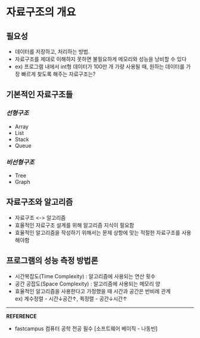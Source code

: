 # 자료구조의 개요

## 필요성
- 데이터를 저장하고, 처리하는 방법.  
- 자료구조를 제대로 이해하지 못하면 불필요하게 메모리와 성능을 낭비할 수 있다  
- ex) 프로그램 내에서 int형 데이터가 100만 개 가량 사용될 때, 원하는 데이터를 가장 빠르게 찾도록 해주는 자료구조는?

## 기본적인 자료구조들
### _선형구조_
- Array
- List
- Stack
- Queue

### _비선형구조_
- Tree
- Graph

## 자료구조와 알고리즘
- 자료구조 <-> 알고리즘
- 효율적인 자료구조 설계를 위해 알고리즘 지식이 필요함
- 효율적인 알고리즘을 작성하기 위해서는 문제 상항에 맞는 적절한 자료구조를 사용해야함

## 프로그램의 성능 측정 방법론
- 시간복잡도(Time Complexity) : 알고리즘에 사용되는 연산 횟수
- 공간 공잡도(Space Complexity) : 알고리즘에 사용되는 메모리 양  
- 효율적인 알고리즘을 사용한다고 가정했을 때 시간과 공간은 반비례 관계  
ex) 계수정렬 - 시간↓공간↑, 퀵정렬 - 공간↓시간↑
---
__REFERENCE__
- fastcampus 컴퓨터 공학 전공 필수 [소프트웨어 베이직 - 나동빈]